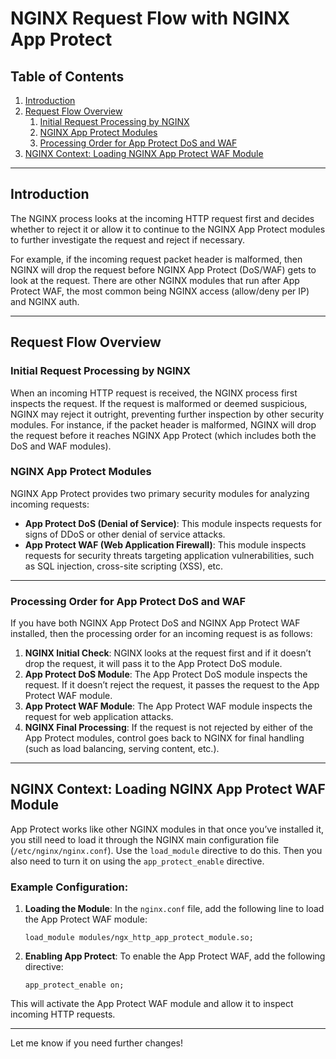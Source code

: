 # NGINX Request Flow with NGINX App Protect

## Table of Contents

1. [Introduction](#introduction)
2. [Request Flow Overview](#request-flow-overview)
   1. [Initial Request Processing by NGINX](#initial-request-processing-by-nginx)
   2. [NGINX App Protect Modules](#nginx-app-protect-modules)
   3. [Processing Order for App Protect DoS and WAF](#processing-order-for-app-protect-dos-and-waf)
3. [NGINX Context: Loading NGINX App Protect WAF Module](#nginx-context-loading-nginx-app-protect-waf-module)

---

## Introduction

The NGINX process looks at the incoming HTTP request first and decides whether to reject it or allow it to continue to the NGINX App Protect modules to further investigate the request and reject if necessary.

For example, if the incoming request packet header is malformed, then NGINX will drop the request before NGINX App Protect (DoS/WAF) gets to look at the request. There are other NGINX modules that run after App Protect WAF, the most common being NGINX access (allow/deny per IP) and NGINX auth.

---

## Request Flow Overview

### Initial Request Processing by NGINX

When an incoming HTTP request is received, the NGINX process first inspects the request. If the request is malformed or deemed suspicious, NGINX may reject it outright, preventing further inspection by other security modules. For instance, if the packet header is malformed, NGINX will drop the request before it reaches NGINX App Protect (which includes both the DoS and WAF modules).

### NGINX App Protect Modules

NGINX App Protect provides two primary security modules for analyzing incoming requests:

- **App Protect DoS (Denial of Service)**: This module inspects requests for signs of DDoS or other denial of service attacks.
- **App Protect WAF (Web Application Firewall)**: This module inspects requests for security threats targeting application vulnerabilities, such as SQL injection, cross-site scripting (XSS), etc.

---

### Processing Order for App Protect DoS and WAF

If you have both NGINX App Protect DoS and NGINX App Protect WAF installed, then the processing order for an incoming request is as follows:

1. **NGINX Initial Check**: NGINX looks at the request first and if it doesn’t drop the request, it will pass it to the App Protect DoS module.
2. **App Protect DoS Module**: The App Protect DoS module inspects the request. If it doesn’t reject the request, it passes the request to the App Protect WAF module.
3. **App Protect WAF Module**: The App Protect WAF module inspects the request for web application attacks.
4. **NGINX Final Processing**: If the request is not rejected by either of the App Protect modules, control goes back to NGINX for final handling (such as load balancing, serving content, etc.).

---

## NGINX Context: Loading NGINX App Protect WAF Module

App Protect works like other NGINX modules in that once you’ve installed it, you still need to load it through the NGINX main configuration file (`/etc/nginx/nginx.conf`). Use the `load_module` directive to do this. Then you also need to turn it on using the `app_protect_enable` directive.

### Example Configuration:

1. **Loading the Module**: In the `nginx.conf` file, add the following line to load the App Protect WAF module:

   ```nginx
   load_module modules/ngx_http_app_protect_module.so;
   ```

2. **Enabling App Protect**: To enable the App Protect WAF, add the following directive:

   ```nginx
   app_protect_enable on;
   ```

This will activate the App Protect WAF module and allow it to inspect incoming HTTP requests.

--- 

Let me know if you need further changes!
